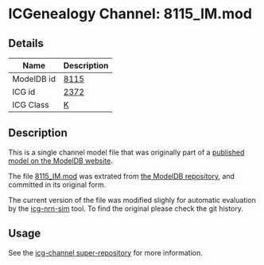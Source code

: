# ICGenealogy Channel: 8115\_IM.mod

## Details

Name | Description
---- | -----------
ModelDB id | [8115](http://senselab.med.yale.edu/ModelDB/ShowModel.cshtml?model=8115)
ICG id | [2372](http://icg.neurotheory.ox.ac.uk/channels/1/2372)
ICG Class | [K](http://icg.neurotheory.ox.ac.uk/channels/1)

## Description

This is a single channel model file that was originally part of a [published model on the ModelDB website](http://senselab.med.yale.edu/ModelDB/ShowModel.cshtml?model=8115).


The file [8115\_IM.mod](8115_IM.mod) was extrated from [the ModelDB repository](http://senselab.med.yale.edu/ModelDB/ShowModel.cshtml?model=8115), and committed in its original form.

The current version of the file was modified slighly for automatic evaluation by the [icg-nrn-sim](https://github.com/icgenealogy/icg-nrn-sim) tool. To find the original please check the git history.


## Usage

See the [icg-channel super-repository](https://github.com/icgenealogy/icg-channels) for more information.